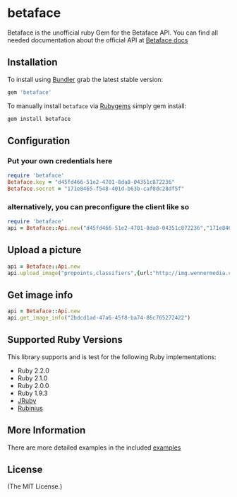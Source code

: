 # betaface
Betaface is the unofficial ruby Gem for the Betaface API. You can find all needed documentation about the official API at [Betaface docs](https://betafaceapi.com/wpa/index.php/documentation)

## Installation
To install using [Bundler][bundler] grab the latest stable version:

```ruby
gem 'betaface'
```

To manually install `betaface` via [Rubygems][rubygems] simply gem install:

```bash
gem install betaface
```


## Configuration

### Put your own credentials here
``` ruby
require 'betaface'
Betaface.key = "d45fd466-51e2-4701-8da8-04351c872236"
Betaface.secret = "171e8465-f548-401d-b63b-caf0dc28df5f"
```

### alternatively, you can preconfigure the client like so
``` ruby
require 'betaface'
api = Betaface::Api.new("d45fd466-51e2-4701-8da8-04351c872236","171e8465-f548-401d-b63b-caf0dc28df5f")
```

## Upload a picture

```ruby
api = Betaface::Api.new
api.upload_image("propoints,classifiers",{url:"http://img.wennermedia.com/480-width/1444256733_tom-cruise-zoom.jpg"})
```

## Get image info

```ruby
api = Betaface::Api.new
api.get_image_info("2bdcd1ad-47a6-45f8-ba74-86c765272422")
```

## Supported Ruby Versions

This library supports and is test for the following Ruby
implementations:

- Ruby 2.2.0
- Ruby 2.1.0
- Ruby 2.0.0
- Ruby 1.9.3
- [JRuby][jruby]
- [Rubinius][rubinius]

## More Information

There are more detailed examples in the included [examples][examples]

[bundler]: http://bundler.io
[rubygems]: http://rubygems.org
[examples]: https://github.com/jrm2194/betaface/tree/master/examples
[jruby]: http://www.jruby.org
[rubinius]: http://rubini.us

## License

(The MIT License.)
